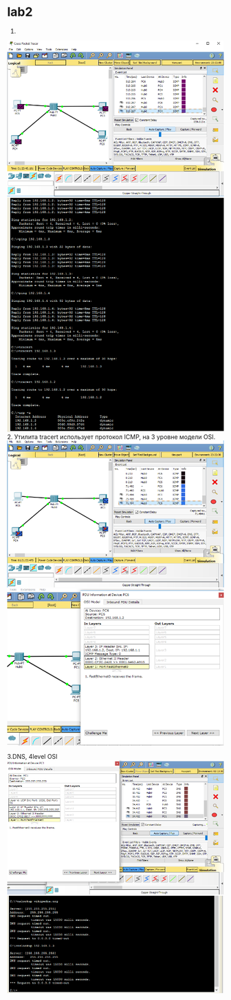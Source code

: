 # lab2

1. 
![](https://github.com/JuliaMochalova/lab2/blob/master/%D0%91%D0%B5%D0%B7%D1%8B%D0%BC%D1%8F%D0%BD%D0%BD%D1%8B%D0%B92.png)
![](https://github.com/JuliaMochalova/lab2/blob/master/%D0%91%D0%B5%D0%B7%D1%8B%D0%BC%D1%8F%D0%BD%D0%BD%D1%8B%D0%B9.png)
2.
Утилита tracert использует протокол ICMP, на 3 уровне модели OSI.
![](https://github.com/JuliaMochalova/lab2/blob/master/icmp.png)
![](https://github.com/JuliaMochalova/lab2/blob/master/lev.png)

3.DNS, 4level OSI
![](https://github.com/JuliaMochalova/lab2/blob/master/dns.png)
![](https://github.com/JuliaMochalova/lab2/blob/master/wik.png)
